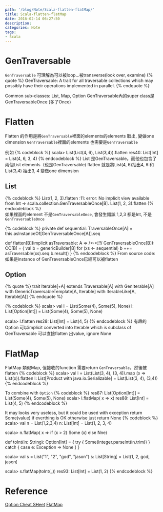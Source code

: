 ```yaml
---
path: '/blog/Note/Scala-flatten-flatMap/'
title: Scala-flatten-flatMap
date: 2016-02-14 06:27:50
description:
categories: Note
tags:
- Scala
---
```


# GenTraversable
`GenTraversable` 可理解為可以被loop...被transverse(look over, examine)
{% quote %}
GenTraversable: A trait for all traversable collections which may possibly have their operations implemented in parallel.
{% endquote %}

Common sub-classes: List, Map, Option
GenTraversable內的super class是GenTraversableOnce (多了Once)

# Flatten
Flatten 的作用是將`GenTraversable`裡面的elements的elements 取出, 變做one dimension
`GenTraversable`裡面的elements 也需要是`GenTraversable`

例如
{% codeblock %}
scala> List(List(4, 6), List(3,4)).flatten
res40: List[Int] = List(4, 6, 3, 4)
{% endcodeblock %}
List 是GenTraversable，而他也包含了兩個List elements（也是GenTraversable)
flatten 就是將List(4, 6)抽出4, 6 和List(3,4) 抽出3, 4 變做one dimension

## List
{% codeblock %}
List(1, 2, 3).flatten
<console>:11: error: No implicit view available from Int => scala.collection.GenTraversableOnce[B].
       List(1, 2, 3).flatten
{% endcodeblock %}       
如果裡面的element 不是`GenTraversableOnce`, 會發生錯誤
1,2,3 都是Int, 不是`GenTraversableOnce`

{% codeblock %}
private def sequential: TraversableOnce[A] = this.asInstanceOf[GenTraversableOnce[A]].seq

def flatten[B](implicit asTraversable: A => /*<:<!!!*/ GenTraversableOnce[B]): CC[B] = {
    val b = genericBuilder[B]
    for (xs <- sequential)
      b ++= asTraversable(xs).seq
    b.result()
  }
{% endcodeblock %}
From source code: 如果是instance of GenTraversableOnce巳經可以被flatten

## Option
{% quote %}
trait Iterable[+A] extends Traversable[A] with GenIterable[A] with GenericTraversableTemplate[A, Iterable] with IterableLike[A, Iterable[A]]
{% endquote %}

{% codeblock %}
scala> val l = List(Some(4), Some(5), None)
l: List[Option[Int]] = List(Some(4), Some(5), None)

scala> l.flatten
res28: List[Int] = List(4, 5)
{% endcodeblock %}
有趣的Option 可以implicit converted into Iterable which is subclass of GenTraversable
可以直接flatten 出value, ignore None


# FlatMap
FlatMap 類似Map, 但接收的function 需要return `GenTraversable`，然後被flatten
{% codeblock %}
scala> val l = List(List(3, 4), (3, 4)).map (x => List(x)).flatten
l: List[Product with java.io.Serializable] = List(List(3, 4), (3,4))
{% endcodeblock %}

To combine with `Option`
{% codeblock %}
res87: List[Option[Int]] = List(Some(4), Some(5), None)
scala> l.flatMap( x => x)
res88: List[Int] = List(4, 5)
{% endcodeblock %}



It may looks very useless, but it could be used with exception
return Some(value) if everthing is OK 
otherwise just return None
{% codeblock %}
scala> val n = List(1,2,3,4)
n: List[Int] = List(1, 2, 3, 4)

scala> n.flatMap( x => if (x > 2) Some (x) else Nne)

def toInt(in: String): Option[Int] = {
  try {
    Some(Integer.parseInt(in.trim))
  } catch {
    case e: Exception => None
  }
}

scala> val s = List("1", "2", "god", "jason")
s: List[String] = List(1, 2, god, jason)

scala> s.flatMap(toInt(_))
res93: List[Int] = List(1, 2)
{% endcodeblock %}


# Reference
[Option Cheat SHeet](http://blog.tmorris.net/posts/scalaoption-cheat-sheet/)
[FlatMap](https://www.safaribooksonline.com/library/view/scala-cookbook/9781449340292/ch10s17.html)